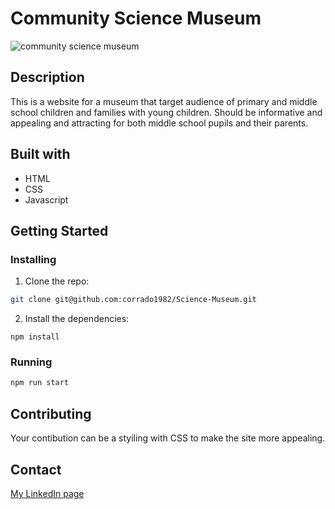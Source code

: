 # Community Science Museum

![community science museum](https://user-images.githubusercontent.com/104769882/222109945-4bd4c0da-cde5-43a4-aab0-20a945bb3ba5.png)

## Description

This is a website for a museum that target audience of primary and middle school children and families with young children.
Should be informative and appealing and attracting for both middle school pupils and their parents.

## Built with

- HTML
- CSS
- Javascript

## Getting Started

### Installing

1. Clone the repo:

```bash
git clone git@github.com:corrado1982/Science-Museum.git
```

2. Install the dependencies:

```
npm install
```

### Running

```bash
npm run start
```
## Contributing

Your contibution can be a styiling with CSS to make the site more appealing.

## Contact

[My LinkedIn page](https://www.linkedin.com/in/corrado-rofi-66b073128)

